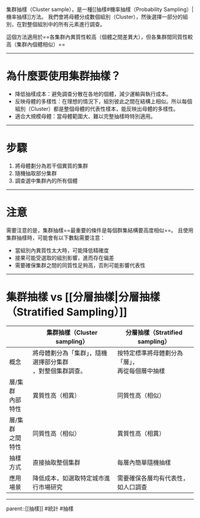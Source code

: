集群抽樣（Cluster sample），是一種[[抽樣#機率抽樣（Probability Sampling）|機率抽樣]]方法。
我們會將母體分成數個組別（Cluster），然後選擇一部分的組別，在對整個組別中的所有元素進行調查。

這個方法適用於==各集群內異質性較高（個體之間差異大），但各集群間同質性較高（集群內個體相似）==
- - -
# 為什麼要使用集群抽樣？
- 降低抽樣成本：避免調查分散在各地的個體，減少運輸與執行成本。
- 反映母體的多樣性：在理想的情況下，組別彼此之間在結構上相似。所以每個組別（Cluster）都是整個母體的代表性樣本，能反映出母體的多樣性。
- 適合大規模母體：當母體範圍大、難以完整抽樣時特別適用。
- - -
# 步驟
1. 將母體劃分為若干個異質的集群
2. 隨機抽取部分集群
3. 調查選中集群內的所有個體
- - -
# 注意
需要注意的是，集群抽樣==最重要的條件是每個群集結構要高度相似==。
且使用集群抽樣時，可能會有以下數點需要注意：
- 當組別內異質性太大時，可能降低精確度
- 接果可能受選取的組別影響，進而存在偏差
- 需要確保集群之間的同質性足夠高，否則可能影響代表性
- - -
# 集群抽樣 vs [[分層抽樣|分層抽樣（Stratified Sampling）]]


|              | 集群抽樣（Cluster sampling）           | 分層抽樣（Stratified sampling）   |
| ------------ | -------------------------------- | --------------------------- |
| 概念           | 將母體劃分為「集群」，隨機選擇部分集群<br>，對整個集群調查。 | 按特定標準將母體劃分為「層」，<br>再從每個層中抽樣 |
| 層/集群<br>內部特性 | 異質性高（相異）                         | 同質性高（相似）                    |
| 層/集群<br>之間特性 | 同質性高（相似）                         | 異質性高（相異）                    |
| 抽樣方式         | 直接抽取整個集群                         | 每層內簡單隨機抽樣                   |
| 應用場景         | 降低成本，如選取特定城市進行市場研究               | 需要確保各層均有代表性，如人口調查           |

- - -
parent::[[抽樣]]
#統計 #抽樣
